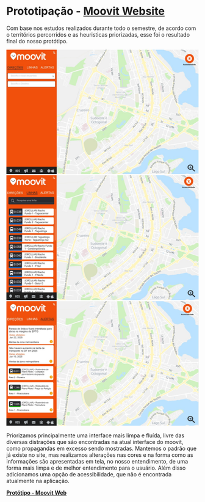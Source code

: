 # Prototipação - [Moovit Website](https://moovitapp.com/)

Com base nos estudos realizados durante todo o semestre, de acordo com o territórios percorridos e as heuristicas priorizadas, esse foi o resultado final do nosso protótipo.

![Prototipo1](../assets/moovit1.jpg)
![Prototipo2](../assets/moovit2.jpg)
![Prototipo2](../assets/moovit3.jpg)

Priorizamos principalmente uma interface mais limpa e fluída, livre das diversas distrações que são encontradas na atual interface do moovit, como propagandas em excesso sendo mostradas. Mantemos o padrão que já existe no site, mas realizamos alterações nas cores e na forma como as informações são apresentadas em tela, no nosso entendimento, de uma forma mais limpa e de melhor entendimento para o usuário. Além disso adicionamos uma opção de acessibilidade, que não é encontrada  atualmente na aplicação. 

**[Protótipo - Moovit Web](https://www.figma.com/design/3odzQA0HazLkBSaQqo0F5o/Moovit-Web?node-id=23-4&p=f&t=a9sF3CqZewtwSWKA-0)**


